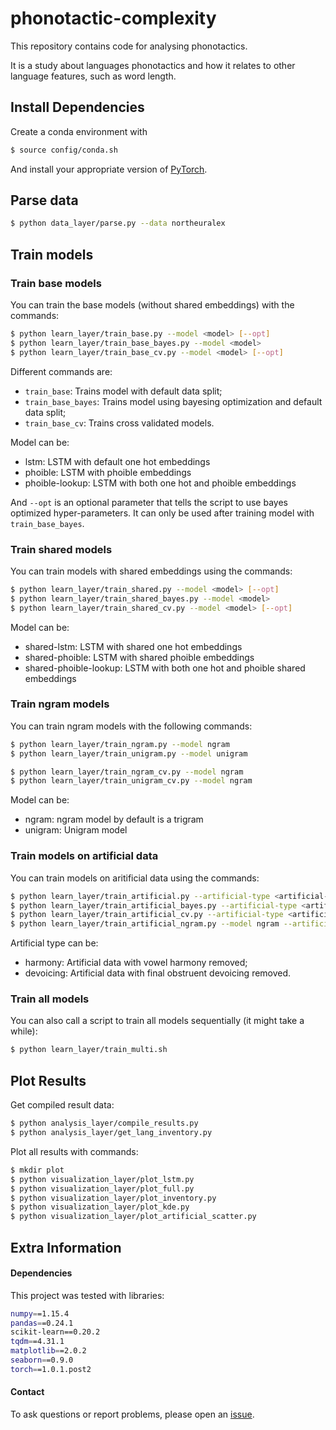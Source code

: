 # phonotactic-complexity

This repository contains code for analysing phonotactics.

It is a study about languages phonotactics and how it relates to other language features, such as word length.

## Install Dependencies

Create a conda environment with
```bash
$ source config/conda.sh
```
And install your appropriate version of [PyTorch](https://pytorch.org/get-started/locally/).

## Parse data

```bash
$ python data_layer/parse.py --data northeuralex
```

## Train models

### Train base models

You can train the base models (without shared embeddings) with the commands:

```bash
$ python learn_layer/train_base.py --model <model> [--opt]
$ python learn_layer/train_base_bayes.py --model <model>
$ python learn_layer/train_base_cv.py --model <model> [--opt]
```

Different commands are:
* `train_base`: Trains model with default data split;
* `train_base_bayes`: Trains model using bayesing optimization and default data split;
* `train_base_cv`: Trains cross validated models.

Model can be:
* lstm: LSTM with default one hot embeddings
* phoible: LSTM with phoible embeddings
* phoible-lookup: LSTM with both one hot and phoible embeddings


And `--opt` is an optional parameter that tells the script to use bayes optimized hyper-parameters. It can only be used after training model with `train_base_bayes`.

### Train shared models

You can train models with shared embeddings using the commands:
```bash
$ python learn_layer/train_shared.py --model <model> [--opt]
$ python learn_layer/train_shared_bayes.py --model <model>
$ python learn_layer/train_shared_cv.py --model <model> [--opt]
```

Model can be:
* shared-lstm: LSTM with shared one hot embeddings
* shared-phoible: LSTM with shared phoible embeddings
* shared-phoible-lookup: LSTM with both one hot and phoible shared embeddings


### Train ngram models

You can train ngram models with the following commands:
```bash
$ python learn_layer/train_ngram.py --model ngram
$ python learn_layer/train_unigram.py --model unigram

$ python learn_layer/train_ngram_cv.py --model ngram
$ python learn_layer/train_unigram_cv.py --model ngram
```

Model can be:
* ngram: ngram model by default is a trigram
* unigram: Unigram model


### Train models on artificial data

You can train models on aritificial data using the commands:
```bash
$ python learn_layer/train_artificial.py --artificial-type <artificial-type>
$ python learn_layer/train_artificial_bayes.py --artificial-type <artificial-type>
$ python learn_layer/train_artificial_cv.py --artificial-type <artificial-type>
$ python learn_layer/train_artificial_ngram.py --model ngram --artificial-type <artificial-type>
```

Artificial type can be:
* harmony: Artificial data with vowel harmony removed;
* devoicing: Artificial data with final obstruent devoicing removed.


### Train all models

You can also call a script to train all models sequentially (it might take a while):

```bash
$ python learn_layer/train_multi.sh
```

## Plot Results

Get compiled result data:

```bash
$ python analysis_layer/compile_results.py
$ python analysis_layer/get_lang_inventory.py
```

Plot all results with commands:
```bash
$ mkdir plot
$ python visualization_layer/plot_lstm.py
$ python visualization_layer/plot_full.py
$ python visualization_layer/plot_inventory.py
$ python visualization_layer/plot_kde.py
$ python visualization_layer/plot_artificial_scatter.py
```

## Extra Information

#### Dependencies

This project was tested with libraries:
```bash
numpy==1.15.4
pandas==0.24.1
scikit-learn==0.20.2
tqdm==4.31.1
matplotlib==2.0.2
seaborn==0.9.0
torch==1.0.1.post2
```

#### Contact

To ask questions or report problems, please open an [issue](https://github.com/tpimentelms/phonotactic-complexity/issues).
